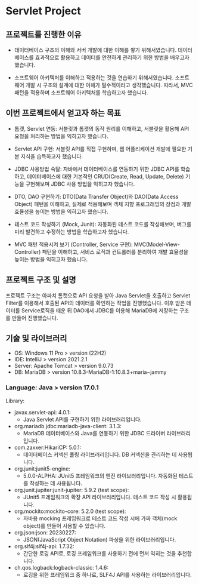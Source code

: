 # Servlet Project

## 프로젝트를 진행한 이유
- 데이터베이스 구조의 이해와 서버 개발에 대한 이해를 쌓기 위해서였습니다. 데이터베이스를 효과적으로 활용하고 데이터를 안전하게 관리하기 위한 방법을 배우고자 했습니다.


- 소프트웨어 아키텍처를 이해하고 적용하는 것을 연습하기 위해서였습니다. 소프트웨어 개발 시 구조와 설계에 대한 이해가 필수적이라고 생각했습니다. 따라서, MVC 패턴을 적용하며 소프트웨어 아키텍처를 학습하고자 했습니다.

## 이번 프로젝트에서 얻고자 하는 목표

- 톰캣, Servlet 연동: 서블릿과 톰캣의 동작 원리를 이해하고, 서블릿을 활용해 API 요청을 처리하는 방법을 익히고자 했습니다.


- Servlet API 구현: 서블릿 API를 직접 구현하며, 웹 어플리케이션 개발에 필요한 기본 지식을 습득하고자 했습니다.


- JDBC 사용방법 숙달: 자바에서 데이터베이스를 연동하기 위한 JDBC API를 학습하고, 데이터베이스에 대한 기본적인 CRUD(Create, Read, Update, Delete) 기능을 구현해보며 JDBC 사용 방법을 익히고자 했습니다.


- DTO, DAO 구현하기: DTO(Data Transfer Object)와 DAO(Data Access Object) 패턴을 이해하고, 실제로 적용해보며 객체 지향 프로그래밍의 장점과 개발 효율성을 높이는 방법을 익히고자 했습니다.


- 테스트 코드 작성하기 (Mock, Junit): 자동화된 테스트 코드를 작성해보며, 버그를 미리 발견하고 수정하는 방법을 학습하고자 했습니다.


- MVC 패턴 적용시켜 보기 (Controller, Service 구현): MVC(Model-View-Controller) 패턴을 이해하고, 서비스 로직과 컨트롤러를 분리하여 개발 효율성을 높이는 방법을 익히고자 했습니다.

## 프로젝트 구조 및 설명
프로젝트 구조는 아파치 톰캣으로 API 요청을 받아 Java Servlet을 호출하고 Servlet Filter를 이용해서 호출된 API의 데이터를 확인하는 작업을 진행했습니다. 이후 받은 데이터를 Service로직을 태운 뒤 DAO에서 JDBC를 이용해 MariaDB에 저장하는 구조를 만들어 진행했습니다.


## 기술 및 라이브러리
- OS: Windows 11 Pro > version (22H2)
- IDE: IntelliJ > version 2021.2.1
- Server: Apache Tomcat > version 9.0.73
- DB: MariaDB > version 10.8.3-MariaDB-1:10.8.3+maria~jammy

### Language: Java > version 17.0.1
Library:
- javax.servlet-api: 4.0.1: 
  - Java Servlet API를 구현하기 위한 라이브러리입니다.
- org.mariadb.jdbc:mariadb-java-client: 3.1.3: 
  - MariaDB 데이터베이스와 Java를 연동하기 위한 JDBC 드라이버 라이브러리입니다.
- com.zaxxer:HikariCP: 5.0.1: 
  - 데이터베이스 커넥션 풀링 라이브러리입니다. DB 커넥션을 관리하는 데 사용됩니다.
- org.junit:junit5-engine: 
  - 5.0.0-ALPHA: JUnit5 프레임워크의 엔진 라이브러리입니다. 자동화된 테스트를 작성하는 데 사용됩니다.
- org.junit.jupiter:junit-jupiter: 5.9.2 (test scope): 
  - JUnit5 프레임워크의 확장 API 라이브러리입니다. 테스트 코드 작성 시 활용됩니다.
- org.mockito:mockito-core: 5.2.0 (test scope): 
  - 자바용 mocking 프레임워크로 테스트 코드 작성 시에 가짜 객체(mock object)를 만들어 사용할 수 있습니다.
- org.json:json: 20230227: 
  - JSON(JavaScript Object Notation) 파싱을 위한 라이브러리입니다.
- org.slf4j:slf4j-api: 1.7.32: 
  - 간단한 로깅 API로, 로깅 프레임워크를 사용하기 전에 먼저 익히는 것을 추천합니다.
- ch.qos.logback:logback-classic: 1.4.6: 
  - 로깅을 위한 프레임워크 중 하나로, SLF4J API를 사용하는 라이브러리입니다.
